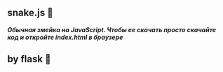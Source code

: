 ## snake.js 🐍
***Обычная змейка на JavaScript. Чтобы ее скачать просто скачайте код и откройте index.html в браузере***
## by flask 🎀
